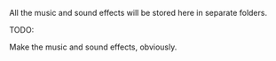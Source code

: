All the music and sound effects will be stored here in separate folders.

TODO:

Make the music and sound effects, obviously.